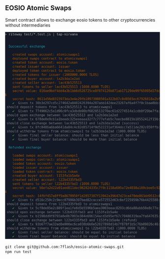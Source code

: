 ## EOSIO Atomic Swaps
Smart contract allows to exchange eosio tokens to other cryptocurrencies without intermediaries

![Testing](./testing.png)

```
git clone git@github.com:7flash/eosio-atomic-swaps.git
npm run test
```